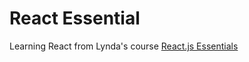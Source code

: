 # React Essential
Learning React from Lynda's course [React.js Essentials][1]
    
[1]: https://www.lynda.com/React-js-tutorials/
